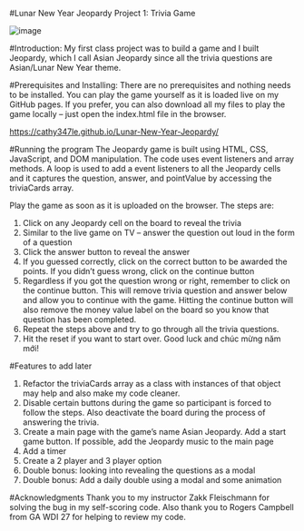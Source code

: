 #Lunar New Year Jeopardy
Project 1: Trivia Game

![image](https://user-images.githubusercontent.com/46338135/56693509-a2059f00-66b2-11e9-8971-863754a3f397.png)

#Introduction:
My first class project was to build a game and I built Jeopardy, which I call Asian Jeopardy since all the trivia questions are Asian/Lunar New Year theme.

#Prerequisites and Installing:
There are no prerequisites and nothing needs to be installed. You can play the game yourself as it is loaded live on my GitHub pages. If you prefer, you can also download all my files to play the game locally – just open the index.html file in the browser.

https://cathy347le.github.io/Lunar-New-Year-Jeopardy/

#Running the program
The Jeopardy game is built using HTML, CSS, JavaScript, and DOM manipulation. The code uses event listeners and array methods. A loop is used to add a event listeners to all the Jeopardy cells and it captures the question, answer, and pointValue by accessing the triviaCards array.

Play the game as soon as it is uploaded on the browser. The steps are:

1. Click on any Jeopardy cell on the board to reveal the trivia
2. Similar to the live game on TV – answer the question out loud in the form of a question
3. Click the answer button to reveal the answer
4. If you guessed correctly, click on the correct button to be awarded the points. If you didn’t guess wrong, click on the continue button
5. Regardless if you got the question wrong or right, remember to click on the continue button. This will remove trivia question and answer below and allow you to continue with the game. Hitting the continue button will also remove the money value label on the board so you know that question has been completed.
6. Repeat the steps above and try to go through all the trivia questions.
7. Hit the reset if you want to start over. Good luck and chúc mừng năm mới!

#Features to add later

1. Refactor the triviaCards array as a class with instances of that object may help and also make my code cleaner.
2. Disable certain buttons during the game so participant is forced to follow the steps. Also deactivate the board during the process of answering the trivia.
3. Create a main page with the game’s name Asian Jeopardy. Add a start game button. If possible, add the Jeopardy music to the main page
4. Add a timer
5. Create a 2 player and 3 player option
6. Double bonus: looking into revealing the questions as a modal
7. Double bonus: Add a daily double using a modal and some animation

#Acknowledgments
Thank you to my instructor Zakk Fleischmann for solving the bug in my self-scoring code. Also thank you to Rogers Campbell from GA WDI 27 for helping to review my code.
